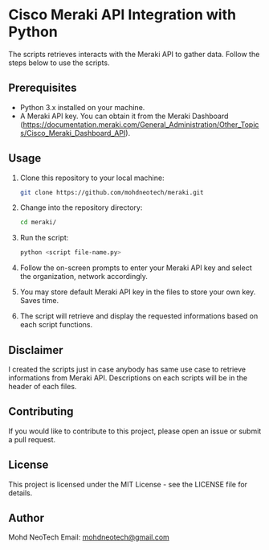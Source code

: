# Cisco Meraki API Integration with Python

The scripts retrieves interacts with the Meraki API to gather data. Follow the steps below to use the scripts.

## Prerequisites

- Python 3.x installed on your machine.
- A Meraki API key. You can obtain it from the Meraki Dashboard (https://documentation.meraki.com/General_Administration/Other_Topics/Cisco_Meraki_Dashboard_API).

## Usage

1. Clone this repository to your local machine:

   ```bash
   git clone https://github.com/mohdneotech/meraki.git

2. Change into the repository directory:

   ```bash
   cd meraki/

3. Run the script:

   ```bash
   python <script file-name.py>

4. Follow the on-screen prompts to enter your Meraki API key and select the organization, network accordingly.

5. You may store default Meraki API key in the files to store your own key. Saves time.

6. The script will retrieve and display the requested informations based on each script functions.

## Disclaimer

I created the scripts just in case anybody has same use case to retrieve informations from Meraki API. Descriptions on each scripts will be in the header of each files.

## Contributing
If you would like to contribute to this project, please open an issue or submit a pull request.

## License
This project is licensed under the MIT License - see the LICENSE file for details.

## Author
Mohd NeoTech
Email: mohdneotech@gmail.com